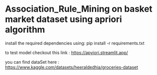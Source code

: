 # Association_Rule_Mining on basket market dataset using apriori algorithm
install the required dependencies using: 
pip install -r requirements.txt

to test model checkout this link :
https://apyiori.streamlit.app/

you can find dataSet here : 
https://www.kaggle.com/datasets/heeraldedhia/groceries-dataset
